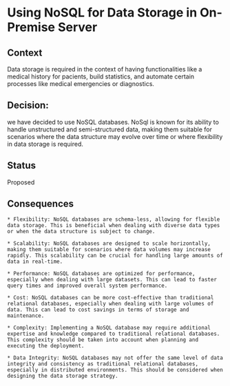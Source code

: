 # Using NoSQL for Data Storage in On-Premise Server

## Context
Data storage is required in the context of having functionalities like a medical history for pacients, 
build statistics, and automate certain processes like medical emergencies or diagnostics.

## Decision: 
we have decided to use NoSQL databases. 
NoSql is known for its ability to handle unstructured and semi-structured data, 
making them suitable for scenarios where the data structure may evolve over time or where flexibility in data storage is required.

## Status
Proposed

## Consequences

    * Flexibility: NoSQL databases are schema-less, allowing for flexible data storage. This is beneficial when dealing with diverse data types or when the data structure is subject to change.

    * Scalability: NoSQL databases are designed to scale horizontally, making them suitable for scenarios where data volumes may increase rapidly. This scalability can be crucial for handling large amounts of data in real-time.

    * Performance: NoSQL databases are optimized for performance, especially when dealing with large datasets. This can lead to faster query times and improved overall system performance.

    * Cost: NoSQL databases can be more cost-effective than traditional relational databases, especially when dealing with large volumes of data. This can lead to cost savings in terms of storage and maintenance.

    * Complexity: Implementing a NoSQL database may require additional expertise and knowledge compared to traditional relational databases. This complexity should be taken into account when planning and executing the deployment.

    * Data Integrity: NoSQL databases may not offer the same level of data integrity and consistency as traditional relational databases, especially in distributed environments. This should be considered when designing the data storage strategy.
   